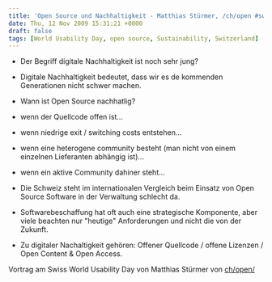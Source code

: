 ```yaml
---
title: 'Open Source und Nachhaltigkeit - Matthias Stürmer, /ch/open #swisswud'
date: Thu, 12 Nov 2009 15:31:21 +0000
draft: false
tags: [World Usability Day, open source, Sustainability, Switzerland]
---
```


*   Der Begriff digitale Nachhaltigkeit ist noch sehr jung?
*   Digitale Nachhaltigkeit bedeutet, dass wir es de kommenden Generationen nicht schwer machen.
*   Wann ist Open Source nachhatlig?

*   wenn der Quellcode offen ist…
*   wenn niedrige exit / switching costs entstehen…
*   wenn eine heterogene community besteht (man nicht von einem einzelnen Lieferanten abhängig ist)…
*   wenn ein aktive Community dahiner steht…

*   Die Schweiz steht im internationalen Vergleich beim Einsatz von Open Source Software in der Verwaltung schlecht da.
*   Softwarebeschaffung hat oft auch eine strategische Komponente, aber viele beachten nur "heutige" Anforderungen und nicht die von der Zukunft.
*   Zu digitaler Nachaltigkeit gehören: Offener Quellcode / offene Lizenzen / Open Content & Open Access.

Vortrag am Swiss World Usability Day von Matthias Stürmer von [ch/open/](http://www.ch-open.ch)